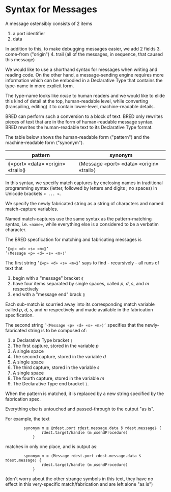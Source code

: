 # Syntax for Messages

A message ostensibly consists of 2 items
1. a port identifier
2. data

In addition to this, to make debugging messages easier, we add 2 fields
3. come-from ("origin")
4. trail (all of the messages, in sequence, that caused this message)

We would like to use a shorthand syntax for messages when writing and reading code.  On the other hand, a message-sending engine requires more information which can be embodied in a Declarative Type that contains the type-name in more explicit form.

The type-name looks like *noise* to human readers and we would like to elide this kind of detail at the top, human-readable level, while converting (transpiling, editing) it to contain lower-level, machine-readable details.

BRED can perform such a conversion to a block of text.  BRED only rewrites pieces of text that are in the form of human-readable message syntax.  BRED rewrites the human-readable text to its Declarative Type format.

The table below shows the human-readable form ("pattern") and the machine-readable form ("synonym").

| pattern | synonym |
| --------| ------- |
| ⟪«port» «data» «origin» «trail»⟫ | ⟨Message «port» «data» «origin» «trail»⟩  |

In this syntax, we specify match captures by enclosing names in traditional programming syntax (letter, followed by letters and digits ; no spaces) in Unicode brackets `« ... »`.

We specify the newly fabricated string as a string of characters and named match-capture variables. 

Named match-captures use the same syntax as the pattern-matching syntax, i.e. `«name»`, while everything else is a considered to be a verbatim character.

The BRED specfication for matching and fabricating messages is
```
‛⟪«p» «d» «s» «m»⟫’
‛⟨Message «p» «d» «s» «m»⟩’
```

The first string `‛⟪«p» «d» «s» «m»⟫’` says to find - recursively - all runs of text that
1. begin with a "message" bracket `⟪`
2. have four items separated by single spaces, called *p*, *d*, *s*, and *m* respectively
3. end with a "message end" brack `⟫`

Each sub-match is scurried away into its corresponding match variable called *p*, *d*, *s*, and *m* respectively and made available in the fabrication specification.

The second string `‛⟨Message «p» «d» «s» «m»⟩’` specifies that the newly-fabricated string is to be composed of:
1. a Declarative Type bracket `⟨`
2. The first capture, stored in the variable *p*
3. A single space
4. The second capture, stored in the variable *d*
5. A single space
6. The third capture, stored in the variable *s*
7. A single space
8. The fourth capture, stored in the variable *m*
9. The Declarative Type end bracket `⟩`.

When the pattern is matched, it is replaced by a new string specified by the fabrication spec.

Everything else is untouched and passed-through to the output "as is".

For example, the text
```
	    synonym m ≣ ⟪𝜏dest.port 𝜏dest.message.data š 𝜏dest.message⟫ {
                𝜏dest.target/handle (m 𝜌sendProcedure)
            }

```

matches in only one place, and is output as:

```
	    synonym m ≣ ⟨Message 𝜏dest.port 𝜏dest.message.data š 𝜏dest.message⟩ {
                𝜏dest.target/handle (m 𝜌sendProcedure)
            }

```

(don't worry about the other strange symbols in this text, they have no effect in this very-specific match/fabrication and are left alone "as is")